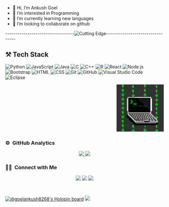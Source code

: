 - 👋 Hi, I’m Ankush Goel
- 👀 I’m interested in Programming
- 🌱 I’m currently learning new languages 
- 💞️ I’m looking to collaborate on github
<!---
ankush-goel/ankush-goel is a ✨ special ✨ repository because its `README.md` (this file) appears on your GitHub profile.
You can click the Preview link to take a look at your changes.
--->

----------------------------------<img alt="Cutting Edge" src= "https://user-images.githubusercontent.com/74038190/212284158-e840e285-664b-44d7-b79b-e264b5e54825.gif"/>---------------------------------
<!---
ankush-goel/ankush-goel is a ✨ special ✨ repository because its `README.md` (this file) appears on your GitHub profile.
You can click the Preview link to take a look at your changes.
--->

## ⚒️ Tech Stack  

<p align="left">
    <img alt="Python" src="https://img.shields.io/badge/Python-blue?logo=python" />
    <img alt="JavaScript" src="https://img.shields.io/badge/JavaScript-yellow?logo=javascript" />
    <img alt="Java" src="https://img.shields.io/badge/Java-red?logo=java" />
    <img alt="C" src="https://img.shields.io/badge/C-blue?logo=c" />
    <img alt="C++" src="https://img.shields.io/badge/C++-darkblue?logo=c%2B%2B" />
    <img alt="R" src="https://img.shields.io/badge/R-lightblue?logo=r" />
    <img alt="React" src="https://img.shields.io/badge/React-blue?logo=react" />
    <img alt="Node.js" src="https://img.shields.io/badge/Node.js-green?logo=node.js" />
    <img alt="Bootstrap" src="https://img.shields.io/badge/Bootstrap-purple?logo=bootstrap" />
    <img alt="HTML" src="https://img.shields.io/badge/HTML-orange?logo=html5" />
    <img alt="CSS" src="https://img.shields.io/badge/CSS-blue?logo=css3" />
    <img alt="Git" src="https://img.shields.io/badge/Git-red?logo=git" />
    <img alt="GitHub" src="https://img.shields.io/badge/GitHub-black?logo=github" />
    <img alt="Visual Studio Code" src="https://img.shields.io/badge/Visual%20Studio%20Code-blue?logo=visualstudiocode" />
    <img alt="Eclipse" src="https://img.shields.io/badge/Eclipse-purple?logo=eclipseide" />
</p>

<p align="right">
    <img alt="Ankush Goel" src="https://raw.githubusercontent.com/ankush-goel/ankush-goel/refs/heads/main/file_gif.gif" width="150"/>
</p>


### ⚙️ &nbsp;GitHub Analytics

<p align="center">
<a href="https://github.com/ankush-goel">
  <img height="180em" src="https://github-readme-stats-eight-theta.vercel.app/api?username=ankush-goel&show_icons=true&theme=algolia&include_all_commits=true&count_private=true"/>
  <img height="180em" src="https://github-readme-stats-eight-theta.vercel.app/api/top-langs/?username=ankush-goel&layout=compact&langs_count=8&theme=algolia"/>
</a>
</p>

### 🤝🏻 &nbsp;Connect with Me

<p align="center">
<a href="https://www.linkedin.com/in/goelankush8268/"><img src="https://img.shields.io/badge/-Ankush%20Goel%20-0077B5?style=flat&logo=Linkedin&logoColor=white"/></a>
<a href="mailto:pranshulagrawal9269@gmail.com"><img src="https://img.shields.io/badge/-goelankush8268@gmail.com-D14836?style=flat&logo=Gmail&logoColor=white"/></a>
<a href="https://instagram.com/pranshulagrawal"><img src="https://img.shields.io/badge/-@i.ankush.goel-E4405F?style=flat&logo=Instagram&logoColor=white"/></a>
</p>
<br>

[![@goelankush8268's Holopin board](https://holopin.me/goelankush8268)](https://holopin.io/@goelankush8268)
<img src="https://raw.githubusercontent.com/<OWNER>/<OWNER>/master/<GIF_NAME>.gif" width="30px">
